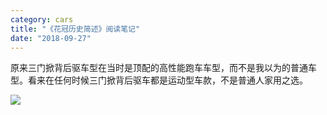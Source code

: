 ```yaml
---
category: cars
title: "《花冠历史简述》阅读笔记"
date: "2018-09-27"
---
```


原来三门掀背后驱车型在当时是顶配的高性能跑车车型，而不是我以为的普通车型。看来在任何时候三门掀背后驱车都是运动型车款，不是普通人家用之选。

![](https://goooooouwa.fun:8143/static/images/dogfw14vsaiijug.jpeg)
